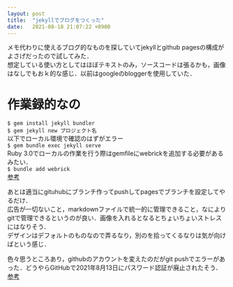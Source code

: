```yaml
---
layout: post
title:  "jekyllでブログをつくった"
date:   2021-08-18 21:07:22 +0900
---
```


メモ代わりに使えるブログ的なものを探していてjekyllとgithub pagesの構成がよさげだったので試してみた．  
想定している使い方としてはほぼテキストのみ，ソースコードは張るかも，画像はなしでもおｋ的な感じ．以前はgoogleのbloggerを使用していた．  

# 作業録的なの
`$ gem install jekyll bundler`  
`$ gem jekyll new プロジェクト名`  
以下でローカル環境で確認のはずがエラー  
`$ gem bundle exec jekyll serve`  
Ruby 3.0でローカルの作業を行う際はgemfileにwebrickを追加する必要があるみたい．  
`$ bundle add webrick`  
[参考](https://github.com/jekyll/jekyll/issues/8523)  

あとは適当にgituhubにブランチ作ってpushしてpagesでブランチを設定してやるだけ．  
広告が一切ないこと，markdownファイルで統一的に管理できること，なによりgitで管理できるというのが良い．画像を入れるとなるとちょいちょいストレスにはなりそう．  
デザインはデフォルトのものなので弄るなり，別のを拾ってくるなりは気が向けばという感じ．

色々思うところあり，githubのアカウントを変えたのだがgit pushでエラーがあった．どうやらGitHubで2021年8月13日にパスワード認証が廃止されたそう．
[参考](https://gigazine.net/news/20201219-github-token-git-operations/)
